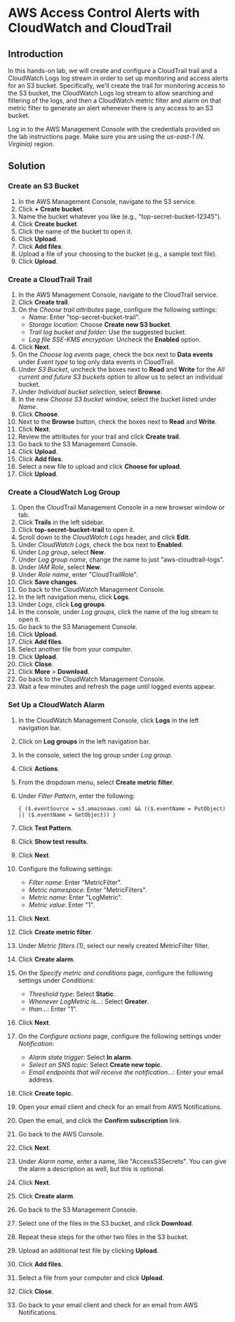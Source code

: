 # AWS Access Control Alerts with CloudWatch and CloudTrail

## Introduction

In this hands-on lab, we will create 
and configure a CloudTrail trail and a CloudWatch Logs log stream in 
order to set up monitoring and access alerts for an S3 bucket. 
Specifically, we'll create the trail for monitoring access to the S3 
bucket, the CloudWatch Logs log stream to allow searching and filtering 
of the logs, and then a CloudWatch metric filter and alarm on that 
metric filter to generate an alert whenever there is any access to an S3
 bucket.

Log in to the AWS Management Console with the credentials provided on the lab instructions page. Make sure you are using the *us-east-1 (N. Virginia)* region.

## Solution

### Create an S3 Bucket

1. In the AWS Management Console, navigate to the S3 service.
2. Click **+ Create bucket**.
3. Name the bucket whatever you like (e.g., "top-secret-bucket-12345").
4. Click **Create bucket**.
5. Click the name of the bucket to open it.
6. Click **Upload**.
7. Click **Add files**.
8. Upload a file of your choosing to the bucket (e.g., a sample text file).
9. Click **Upload**.

### Create a CloudTrail Trail

1. In the AWS Management Console, navigate to the CloudTrail service.
2. Click **Create trail**.
3. On the *Choose trail attributes* page, configure the following settings:
    - *Name*: Enter "top-secret-bucket-trail".
    - *Storage location*: Choose **Create new S3 bucket**.
    - *Trail log bucket and folder*: Use the suggested bucket.
    - *Log file SSE-KMS encryption*: Uncheck the **Enabled** option.
4. Click **Next**.
5. On the *Choose log events* page, check the box next to **Data events** under *Event type* to log only data events in CloudTrail.
6. Under *S3 Bucket*, uncheck the boxes next to **Read** and **Write** for the *All current and future S3 buckets* option to allow us to select an individual bucket.
7. Under *Individual bucket selection*, select **Browse**.
8. In the new *Choose S3 bucket* window, select the bucket listed under *Name*.
9. Click **Choose**.
10. Next to the **Browse** button, check the boxes next to **Read** and **Write**.
11. Click **Next**.
12. Review the attributes for your trail and click **Create trail**.
13. Go back to the S3 Management Console.
14. Click **Upload**.
15. Click **Add files**.
16. Select a new file to upload and click **Choose for upload**.
17. Click **Upload**.

### Create a CloudWatch Log Group

1. Open the CloudTrail Management Console in a new browser window or tab.
2. Click **Trails** in the left sidebar.
3. Click **top-secret-bucket-trail** to open it.
4. Scroll down to the *CloudWatch Logs* header, and click **Edit**.
5. Under *CloudWatch Logs*, check the box next to **Enabled**.
6. Under *Log group*, select **New**.
7. Under *Log group name*, change the name to just "aws-cloudtrail-logs".
8. Under *IAM Role*, select **New**.
9. Under *Role name*, enter "CloudTrailRole".
10. Click **Save changes**.
11. Go back to the CloudWatch Management Console.
12. In the left navigation menu, click **Logs**.
13. Under *Logs*, click **Log groups**.
14. In the console, under *Log groups*, click the name of the log stream to open it.
15. Go back to the S3 Management Console.
16. Click **Upload**.
17. Click **Add files**.
18. Select another file from your computer.
19. Click **Upload**.
20. Click **Close**.
21. Click **More** > **Download**.
22. Go back to the CloudWatch Management Console.
23. Wait a few minutes and refresh the page until logged events appear.

### Set Up a CloudWatch Alarm

1. In the CloudWatch Management Console, click **Logs** in the left navigation bar.
2. Click on **Log groups** in the left navigation bar.
3. In the console, select the log group under *Log group*.
4. Click **Actions**.
5. From the dropdown menu, select **Create metric filter**.
6. Under *Filter Pattern*, enter the following:
    
    ```
    { ($.eventSource = s3.amazonaws.com) && (($.eventName = PutObject) || ($.eventName = GetObject)) }
    
    ```
    
7. Click **Test Pattern**.
8. Click **Show test results**.
9. Click **Next**.
10. Configure the following settings:
    - *Filter name*: Enter "MetricFilter".
    - *Metric namespace*: Enter "MetricFilters".
    - *Metric name*: Enter "LogMetric".
    - *Metric value*: Enter "1".
11. Click **Next**.
12. Click **Create metric filter**.
13. Under *Metric filters (1)*, select our newly created MetricFilter filter.
14. Click **Create alarm**.
15. On the *Specify metric and conditions* page, configure the following settings under *Conditions*:
    - *Threshold type*: Select **Static**.
    - *Whenever LogMetric is...*: Select **Greater**.
    - *than...*: Enter "1".
16. Click **Next**.
17. On the *Configure actions* page, configure the following settings under *Notification*:
    - *Alarm state trigger*: Select **In alarm**.
    - *Select an SNS topic*: Select **Create new topic**.
    - *Email endpoints that will receive the notification...*: Enter your email address.
18. Click **Create topic**.
19. Open your email client and check for an email from AWS Notifications.
20. Open the email, and click the **Confirm subscription** link.
21. Go back to the AWS Console.
22. Click **Next**.
23. Under *Alarm name*, enter a name, like "AccessS3Secrets". You can give the alarm a description as well, but this is optional.
24. Click **Next**.
25. Click **Create alarm**.
26. Go back to the S3 Management Console.
27. Select one of the files in the S3 bucket, and click **Download**.
28. Repeat these steps for the other two files in the S3 bucket.
29. Upload an additional test file by clicking **Upload**.
30. Click **Add files**.
31. Select a file from your computer and click **Upload**.
32. Click **Close**.
33. Go back to your email client and check for an email from AWS Notifications.